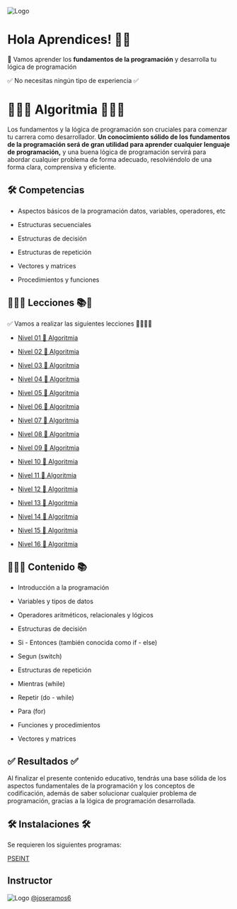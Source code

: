 ![Logo](https://yt3.googleusercontent.com/32hnlXfQnfCFH5IK4SsvCtRDb5A3tDsRdFUjsPPIXbyt5jCmL1ZWE6NEjM7OPEs2EdZTKqueAA=w1707-fcrop64=1,00005a57ffffa5a8-k-c0xffffffff-no-nd-rj)

# Hola Aprendices! 👋🏻

🧠 Vamos aprender los **fundamentos de la programación** y desarrolla tu lógica de programación

✅ No necesitas ningún tipo de experiencia ✅

# 👨🏻‍💻 Algoritmia 👨🏻‍💻

Los fundamentos y la lógica de programación son cruciales para comenzar tu carrera como desarrollador. **Un conocimiento sólido de los fundamentos de la programación será de gran utilidad para aprender cualquier lenguaje de programación,** y una buena lógica de programación servirá para abordar cualquier problema de forma adecuado, resolviéndolo de una forma clara, comprensiva y eficiente.

## 🛠 Competencias

- Aspectos básicos de la programación datos, variables, operadores, etc

- Estructuras secuenciales

- Estructuras de decisión

- Estructuras de repetición

- Vectores y matrices

- Procedimientos y funciones

## 👨🏻‍💻 Lecciones 📚🧠

✅ Vamos a realizar las siguientes lecciones 👨🏻‍💻🚀

- [Nivel 01 🚀 Algoritmia](https://quizizz.com/join?gc=86468457)

- [Nivel 02 🚀 Algoritmia](https://quizizz.com/join?gc=87415292)

- [Nivel 03 🚀 Algoritmia](https://quizizz.com/join?gc=89346132)

- [Nivel 04 🚀 Algoritmia](https://quizizz.com/join?gc=90842533)

- [Nivel 05 🚀 Algoritmia](https://quizizz.com/join?gc=99917481)

- [Nivel 06 🚀 Algoritmia](https://quizizz.com/join?gc=70743212)

- [Nivel 07 🚀 Algoritmia](https://quizizz.com/join?gc=74604892)

- [Nivel 08 🚀 Algoritmia](https://quizizz.com/join?gc=75522041)

- [Nivel 09 🚀 Algoritmia](https://quizizz.com/join?gc=76970171)

- [Nivel 10 🚀 Algoritmia](https://quizizz.com/join?gc=79383721)

- [Nivel 11 🚀 Algoritmia](https://quizizz.com/join?gc=80590496)

- [Nivel 12 🚀 Algoritmia](https://quizizz.com/join?gc=82183439)

- [Nivel 13 🚀 Algoritmia](https://quizizz.com/join?gc=83293672)

- [Nivel 14 🚀 Algoritmia](https://quizizz.com/join?gc=84355634)

- [Nivel 15 🚀 Algoritmia](https://quizizz.com/join?gc=85514138)

- [Nivel 16 🚀 Algoritmia](https://quizizz.com/join?gc=86576100)

## 👨🏻‍💻 Contenido 📚

- Introducción a la programación

- Variables y tipos de datos

- Operadores aritméticos, relacionales y lógicos

- Estructuras de decisión

- Si - Entonces (también conocida como if - else)

- Segun (switch)

- Estructuras de repetición

- Mientras (while)

- Repetir (do - while)

- Para (for)

- Funciones y procedimientos

- Vectores y matrices

## ✅ Resultados ✅

Al finalizar el presente contenido educativo, tendrás una base sólida de los aspectos fundamentales de la programación y los conceptos de codificación, además de saber solucionar cualquier problema de programación, gracias a la lógica de programación desarrollada.

## 🛠 Instalaciones 🛠

Se requieren los siguientes programas:

[PSEINT](https://pseint.sourceforge.net/index.php?page=descargas.php)

## Instructor

![Logo](https://avatars.githubusercontent.com/u/81438413?s=48&v=4) [@joseramos6](https://github.com/joseramos6)
